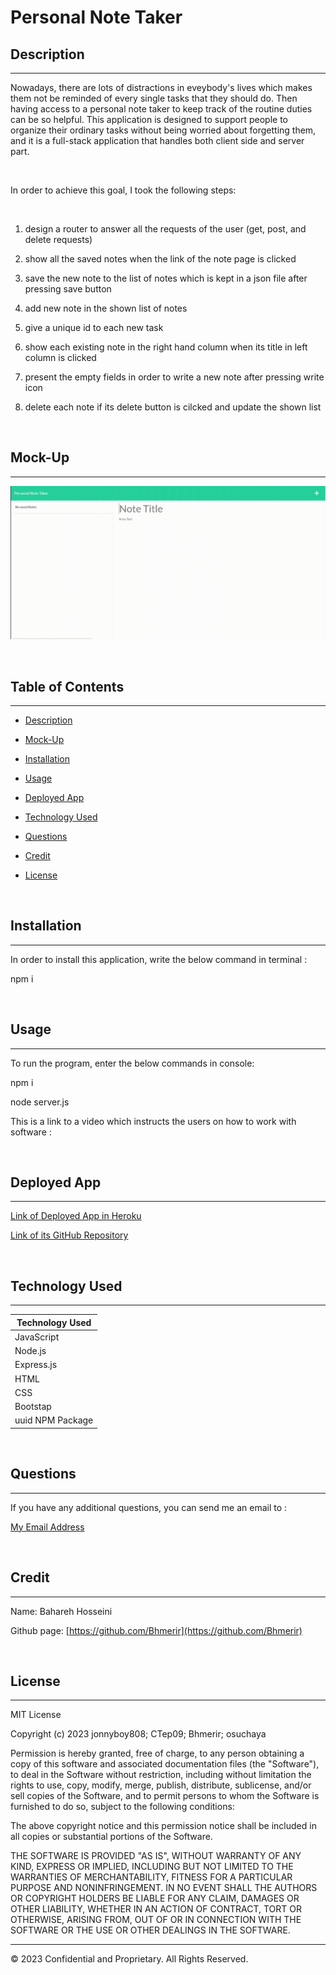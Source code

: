 # Personal Note Taker

## Description 
---

Nowadays, there are lots of distractions in eveybody's lives which makes them not be reminded of every single tasks that they should do. Then having access to a personal note taker to keep track of the routine duties can be so helpful. This application is designed to support people to organize their ordinary tasks without being worried about forgetting them, and it is a full-stack application that handles both client side and server part.

<br>

In order to achieve this goal, I took the following steps:

<br>

1. design a router to answer all the requests of the user (get, post, and delete requests)

2. show all the saved notes when the link of the note page is clicked

3. save the new note to the list of notes which is kept in a json file after pressing save button

4. add new note in the shown list of notes

5. give a unique id to each new task

6. show each existing note in the right hand column when its title in left column is clicked

7. present the empty fields in order to write a new note after pressing write icon

8. delete each note if its delete button is cilcked and update the shown list

<br>

## Mock-Up
---

![personal-note-taker.gif](./public/assets/image/personal-note-taker.gif)

<br>

## Table of Contents

---

* [Description](#description)

* [Mock-Up](#mock-up)

* [Installation](#installation)

* [Usage](#usage)

* [Deployed App](#deployed-app)

* [Technology Used](#technology-used)

* [Questions](#questions)

* [Credit](#credit)

* [License](#license)

<br>

## Installation

---

In order to install this application, write the below command in terminal :

npm i

<br>

## Usage

---

To run the program, enter the below commands in console:

npm i 

node server.js

This is a link to a video which instructs the users on how to work with software : 

<br>

## Deployed App

---

[Link of Deployed App in Heroku](https://user-friendly-note-taker.herokuapp.com)

[Link of its GitHub Repository](https://github.com/Bhmerir/Personal-note-taker)

<br>


## Technology Used

---

| Technology Used         |
| -------------           |
| JavaScript              |  
| Node.js                 |    
| Express.js              | 
| HTML                    |
| CSS                     |
| Bootstap                |
| uuid NPM Package        |

<br>

## Questions 

---

If you have any additional questions, you can send me an email to :

[My Email Address](mailto:(mer_ir@yahoo.com))

<br>

## Credit

---

Name:     Bahareh Hosseini

Github page:      [https://github.com/Bhmerir](https://github.com/Bhmerir)

<br>

## License

---

MIT License

Copyright (c) 2023 jonnyboy808; CTep09; Bhmerir; osuchaya

Permission is hereby granted, free of charge, to any person obtaining a copy
of this software and associated documentation files (the "Software"), to deal
in the Software without restriction, including without limitation the rights
to use, copy, modify, merge, publish, distribute, sublicense, and/or sell
copies of the Software, and to permit persons to whom the Software is
furnished to do so, subject to the following conditions:

The above copyright notice and this permission notice shall be included in all
copies or substantial portions of the Software.

THE SOFTWARE IS PROVIDED "AS IS", WITHOUT WARRANTY OF ANY KIND, EXPRESS OR
IMPLIED, INCLUDING BUT NOT LIMITED TO THE WARRANTIES OF MERCHANTABILITY,
FITNESS FOR A PARTICULAR PURPOSE AND NONINFRINGEMENT. IN NO EVENT SHALL THE
AUTHORS OR COPYRIGHT HOLDERS BE LIABLE FOR ANY CLAIM, DAMAGES OR OTHER
LIABILITY, WHETHER IN AN ACTION OF CONTRACT, TORT OR OTHERWISE, ARISING FROM,
OUT OF OR IN CONNECTION WITH THE SOFTWARE OR THE USE OR OTHER DEALINGS IN THE
SOFTWARE.


---

© 2023 Confidential and Proprietary. All Rights Reserved.
